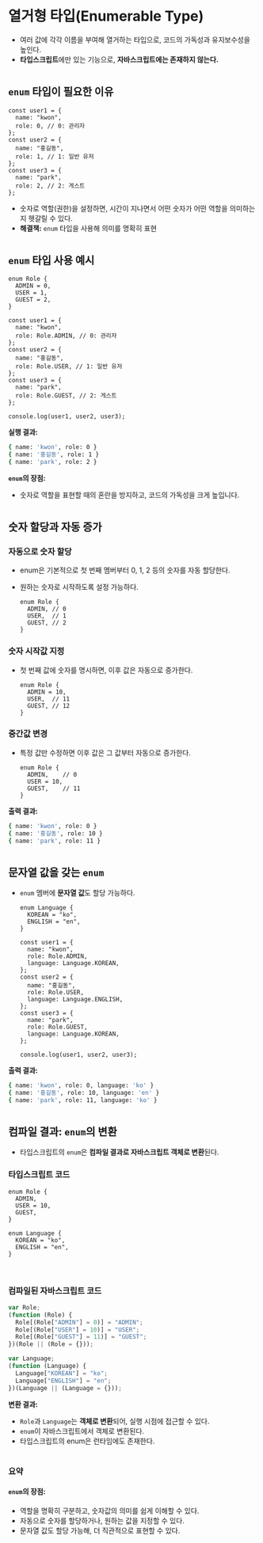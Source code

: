 # 열거형 타입(Enumerable Type)

- 여러 값에 각각 이름을 부여해 열거하는 타입으로, 코드의 가독성과 유지보수성을 높인다.
- **타입스크립트**에만 있는 기능으로, **자바스크립트에는 존재하지 않는다.**

#

## **`enum` 타입이 필요한 이유**

```tsx
const user1 = {
  name: "kwon",
  role: 0, // 0: 관리자
};
const user2 = {
  name: "홍길동",
  role: 1, // 1: 일반 유저
};
const user3 = {
  name: "park",
  role: 2, // 2: 게스트
};
```

- 숫자로 역할(권한)을 설정하면, 시간이 지나면서 어떤 숫자가 어떤 역할을 의미하는지 헷갈릴 수 있다.
- **해결책:** `enum` 타입을 사용해 의미를 명확히 표현

# 

## **`enum` 타입 사용 예시**

```tsx
enum Role {
  ADMIN = 0,
  USER = 1,
  GUEST = 2,
}

const user1 = {
  name: "kwon",
  role: Role.ADMIN, // 0: 관리자
};
const user2 = {
  name: "홍길동",
  role: Role.USER, // 1: 일반 유저
};
const user3 = {
  name: "park",
  role: Role.GUEST, // 2: 게스트
};

console.log(user1, user2, user3);
```

**실행 결과:**

```bash
{ name: 'kwon', role: 0 } 
{ name: '홍길동', role: 1 } 
{ name: 'park', role: 2 }
```

**`enum`의 장점:**  
- 숫자로 역할을 표현할 때의 혼란을 방지하고, 코드의 가독성을 크게 높입니다.

# 

## **숫자 할당과 자동 증가**

### **자동으로 숫자 할당**
- enum은 기본적으로 첫 번째 멤버부터 0, 1, 2 등의 숫자를 자동 할당한다.
- 원하는 숫자로 시작하도록 설정 가능하다.

  ```tsx
  enum Role {
    ADMIN, // 0
    USER,  // 1
    GUEST, // 2
  }
  ```

### **숫자 시작값 지정**
- 첫 번째 값에 숫자를 명시하면, 이후 값은 자동으로 증가한다.

  ```tsx
  enum Role {
    ADMIN = 10, 
    USER,  // 11
    GUEST, // 12
  }
  ```

### **중간값 변경**
- 특정 값만 수정하면 이후 값은 그 값부터 자동으로 증가한다.

  ```tsx
  enum Role {
    ADMIN,    // 0
    USER = 10,
    GUEST,    // 11
  }
  ```

**출력 결과:**

```bash
{ name: 'kwon', role: 0 } 
{ name: '홍길동', role: 10 } 
{ name: 'park', role: 11 }
```

# 

## **문자열 값을 갖는 `enum`**

- `enum` 멤버에 **문자열 값**도 할당 가능하다.

  ```tsx
  enum Language {
    KOREAN = "ko",
    ENGLISH = "en",
  }
  
  const user1 = {
    name: "kwon",
    role: Role.ADMIN,
    language: Language.KOREAN,
  };
  const user2 = {
    name: "홍길동",
    role: Role.USER,
    language: Language.ENGLISH,
  };
  const user3 = {
    name: "park",
    role: Role.GUEST,
    language: Language.KOREAN,
  };
  
  console.log(user1, user2, user3);
  ```

**출력 결과:**

```bash
{ name: 'kwon', role: 0, language: 'ko' } 
{ name: '홍길동', role: 10, language: 'en' } 
{ name: 'park', role: 11, language: 'ko' }
```

# 

## **컴파일 결과: `enum`의 변환**

- 타입스크립트의 `enum`은 **컴파일 결과로 자바스크립트 객체로 변환**된다.

### **타입스크립트 코드**

```tsx
enum Role {
  ADMIN,
  USER = 10,
  GUEST,
}

enum Language {
  KOREAN = "ko",
  ENGLISH = "en",
}
```

<br />

### **컴파일된 자바스크립트 코드**

```javascript
var Role;
(function (Role) {
  Role[(Role["ADMIN"] = 0)] = "ADMIN";
  Role[(Role["USER"] = 10)] = "USER";
  Role[(Role["GUEST"] = 11)] = "GUEST";
})(Role || (Role = {}));

var Language;
(function (Language) {
  Language["KOREAN"] = "ko";
  Language["ENGLISH"] = "en";
})(Language || (Language = {}));
```

**변환 결과:**
- `Role`과 `Language`는 **객체로 변환**되어, 실행 시점에 접근할 수 있다.
- `enum`이 자바스크립트에서 객체로 변환된다.
- 타입스크립트의 enum은 런타임에도 존재한다.

# 

### **요약**

#### **`enum`의 장점**:
- 역할을 명확히 구분하고, 숫자값의 의미를 쉽게 이해할 수 있다.
- 자동으로 숫자를 할당하거나, 원하는 값을 지정할 수 있다.
- 문자열 값도 할당 가능해, 더 직관적으로 표현할 수 있다.

